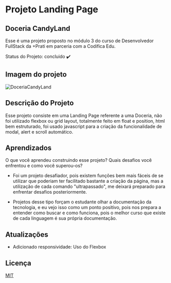 # Projeto Landing Page

## Doceria CandyLand

Esse é uma projeto proposto no módulo 3 do curso de Desenvolvedor FullStack da +Prati em parceria com a Codifica Edu.

Status do Projeto: concluido ✔️



## Imagem do projeto

![DoceriaCandyLand](https://github.com/user-attachments/assets/e6e26b18-454b-4b53-b190-5b041fbdb6b2)



## Descrição do Projeto

Esse projeto consiste em uma Landing Page referente a uma Doceria, não foi utilizado flexbox ou grid layout, totalmente feito em float e position, html bem estruturado, foi usado javascript para a criação da funcionalidade de modal, alert e scroll automático.

## Aprendizados

O que você aprendeu construindo esse projeto? Quais desafios você enfrentou e como você superou-os?

- Foi um projeto desafiador, pois existem funções bem mais fáceis de se utilizar que poderiam ter facilitado bastante a criação da página, mas a utilização de cada comando "ultrapassado", me deixará preparado para enfrentar desafios posteriormente.

- Projetos desse tipo forçam o estudante olhar a documentação da tecnologia, e eu vejo isso como um ponto positivo, pois nos prepara a entender como buscar e como funciona, pois o melhor curso que existe de cada linguagem é sua própria documentação.

## Atualizações

- Adicionado responsividade: Uso do Flexbox

## Licença

[MIT](https://choosealicense.com/licenses/mit/)

